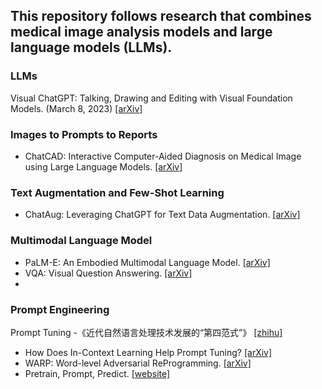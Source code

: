 ## This repository follows research that combines medical image analysis models and large language models (LLMs).
### LLMs
Visual ChatGPT: Talking, Drawing and Editing with Visual Foundation Models. (March 8, 2023) [[arXiv]](https://arxiv.org/abs/2303.04671)

### Images to Prompts to Reports
- ChatCAD: Interactive Computer-Aided Diagnosis on Medical Image using Large Language Models. [[arXiv]](https://arxiv.org/abs/2302.07257)

### Text Augmentation and Few-Shot Learning
- ChatAug: Leveraging ChatGPT for Text Data Augmentation. [[arXiv]](https://arxiv.org/abs/2302.13007)

### Multimodal Language Model
- PaLM-E: An Embodied Multimodal Language Model. [[arXiv]](https://arxiv.org/abs/2303.03378)
- VQA: Visual Question Answering. [[arXiv]](https://openaccess.thecvf.com/content_iccv_2015/papers/Antol_VQA_Visual_Question_ICCV_2015_paper.pdf)
- 
### Prompt Engineering
Prompt Tuning
-《近代自然语言处理技术发展的“第四范式”》 [[zhihu]](https://zhuanlan.zhihu.com/p/395115779)
- How Does In-Context Learning Help Prompt Tuning? [[arXiv]](https://arxiv.org/pdf/2302.10198.pdf)
- WARP: Word-level Adversarial ReProgramming. [[arXiv]](https://arxiv.org/pdf/2101.00121.pdf)
- Pretrain, Prompt, Predict. [[website]](http://pretrain.nlpedia.ai/)
